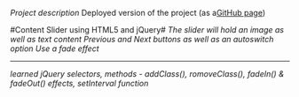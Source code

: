 _Project description_
Deployed version of the project (as a[GitHub page](http://katrinagd.github.io/jquery-content-slider/))

#Content Slider using HTML5 and jQuery#
*The slider will hold an image as well as text content*
*Previous and Next buttons as well as an autoswitch option*
*Use a fade effect*
- - - - - - - - - - - - - - - - - - - -
_learned jQuery selectors, methods - addClass(), romoveClass(), fadeIn() & fadeOut() effects, setInterval function_